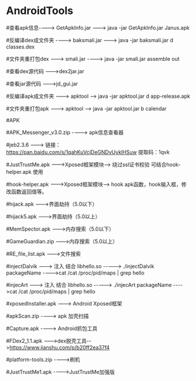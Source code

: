 # AndroidTools

#查看apk信息----> GetApkInfo.jar --->  java -jar GetApkInfo.jar Janus.apk

#反编译dex成文件夹   ---->  baksmali.jar  ---> java -jar baksmali.jar d classes.dex

#文件夹重打包dex ---> smali.jar ----> java -jar smali.jar assemble out

#查看dex源代码 --->dex2jar.jar

#查看jar源代码 --->jd_gui.jar

#反编译apk成文件夹 ---> apktool --> java -jar apktool.jar d app-release.apk

#文件夹重打包apk  ---> apktool --> java -jar apktool.jar b calendar

#APK

#APK_Messenger_v3.0.zip  ----> apk信息查看器

#jeb2.3.6  ---> 链接：https://pan.baidu.com/s/1qahKuVcjDeGNDvUyklHSuw 提取码：1qvk 

#JustTrustMe.apk  --->Xposed框架模块--> 绕过ssl证书校验 可结合hook-helper.apk 使用

#hook-helper.apk  --->Xposed框架模块--> hook apk函数，hook输入框，修改函数返回值等。

#hijack.apk    --->界面劫持（5.0以下）

#hijack5.apk    --->界面劫持（5.0以上）

#MemSpector.apk  --->内存搜索（5.0以下）

#GameGuardian.zip  --->内存搜索（5.0以上）

#RE_file_list.apk  --->文件搜索

#injectDalvik  ---> 注入 结合 libhello.so -----> ./injectDalvik packageName  ---->cat /cat /proc/pid/maps | grep hello

#injecArt  ---> 注入 结合 libhello.so -----> ./injecArt packageName  ---->cat /cat /proc/pid/maps | grep hello

#xposedInstaller.apk  ---> Android Xposed框架

#apkScan.zip  ----> apk 加壳扫描

#Capture.apk  ----> Android抓包工具

#FDex2_1.1.apk   --->dex脱壳工具-->https://www.jianshu.com/p/b20ff2ea37f4

#platform-tools.zip   ---->刷机

#JustTrustMe1.apk   ---->JustTrustMe加强版
